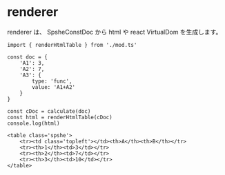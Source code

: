 # renderer
renderer は、 SpsheConstDoc から html や react VirtualDom を生成します。

```
import { renderHtmlTable } from './mod.ts'

const doc = {
	'A1': 3,
	'A2': 7,
	'A3': {
		type: 'func',
		value: 'A1+A2'
	}
}

const cDoc = calculate(doc)
const html = renderHtmlTable(cDoc)
console.log(html)
```

```
<table class='spshe'>
	<tr><td class='topleft'></td><th>A</th><th>B</th></tr>
	<tr><th>1</th><td>3</td></tr>
	<tr><th>2</th><td>7</td></tr>
	<tr><th>3</th><td>10</td></tr>
</table>
```
